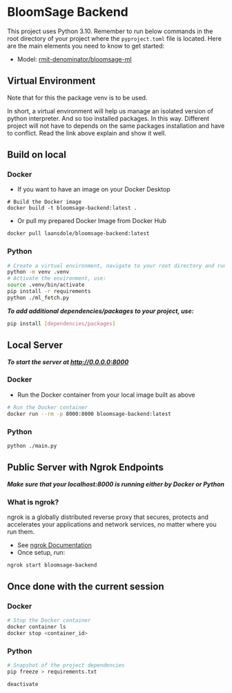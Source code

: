 # BloomSage Backend

This project uses Python 3.10. Remember to run below commands in the root directory of your project where the `pyproject.toml` file is located. Here are the main elements you need to know to get started:
- Model: 
[rmit-denominator/bloomsage-ml](https://github.com/rmit-denominator/bloomsage-ml.git)

## Virtual Environment
Note that for this the package venv is to be used.

In short, a virtual environment will help us manage an isolated version of python interpreter. And so too installed packages. In this way. Different project will not have to depends on the same packages installation and have to conflict. Read the link above explain and show it well.

## Build on local
### Docker
- If you want to have an image on your Docker Desktop
```docker
# Build the Docker image
docker build -t bloomsage-backend:latest .
```
- Or pull my prepared Docker Image from Docker Hub
```bash
docker pull laansdole/bloomsage-backend:latest
```
### Python
```bash
# Create a virtual environment, navigate to your root directory and run:
python -m venv .venv
# Activate the environment, use:
source .venv/bin/activate
pip install -r requirements
python ./ml_fetch.py
```

***To add additional dependencies/packages to your project, use:***
```bash
pip install [dependencies/packages]
```

## Local Server
***To start the server at http://0.0.0.0:8000***
### Docker
- Run the Docker container from your local image built as above
```bash
# Run the Docker container
docker run --rm -p 8000:8000 bloomsage-backend:latest
```

### Python
```bash
python ./main.py
```
## Public Server with Ngrok Endpoints
***Make sure that your localhost:8000 is running either by Docker or Python***
### What is ngrok?
ngrok is a globally distributed reverse proxy that secures, protects and accelerates your applications and network services, no matter where you run them.
- See [ngrok Documentation](https://ngrok.com/docs/what-is-ngrok/)
- Once setup, run:
```bash
ngrok start bloomsage-backend
```
## Once done with the current session
### Docker
```bash
# Stop the Docker container
docker container ls
docker stop <container_id>
```
### Python
```bash
# Snapshot of the project dependencies
pip freeze > requirements.txt

deactivate
```
